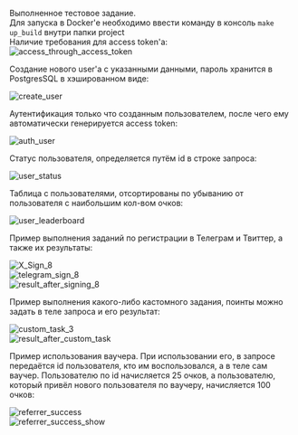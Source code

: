 Выполненное тестовое задание.  
Для запуска в Docker'e необходимо ввести команду в консоль `make up_build` внутри папки project  
Наличие требования для access token'a:  
![access_through_access_token](https://github.com/user-attachments/assets/cfeac453-6c2b-4a62-9306-900c4250b0d8)  
  
Создание нового user'a с указанными данными, пароль хранится в PostgresSQL в хэшированном виде:  
  
![create_user](https://github.com/user-attachments/assets/b6728319-b417-42e9-882d-ff6883469da9)  

Аутентификация только что созданным пользователем, после чего ему автоматически генерируется access token:  
  
![auth_user](https://github.com/user-attachments/assets/fd2eb4ee-6d5f-476b-bea2-19792cd93906)  
  
Статус пользователя, определяется путём id в строке запроса:  
  
![user_status](https://github.com/user-attachments/assets/1864f19d-c19c-428a-8010-e50082bd25c5)  

Таблица с пользователями, отсортированы по убыванию от пользователя с наибольшим кол-вом очков:  
  
![user_leaderboard](https://github.com/user-attachments/assets/7bf4412f-fbc2-43e7-aa07-8d4ef4b6a35d)  

Пример выполнения заданий по регистрации в Телеграм и Твиттер, а также их результаты:  
  
![X_Sign_8](https://github.com/user-attachments/assets/65af356b-f431-4937-94b1-a91cf6749dba)  
![telegram_sign_8](https://github.com/user-attachments/assets/27ff75e4-7c16-453a-bcdb-e99ff1df06db)  
![result_after_signing_8](https://github.com/user-attachments/assets/7a093e1c-fa31-4fc9-86a3-5ee9c7bde4bf)  
  
Пример выполнения какого-либо кастомного задания, поинты можно задать в теле запроса и его результат:  
  
![custom_task_3](https://github.com/user-attachments/assets/a09120e5-ffad-470f-94d9-34fc86d90f4e)  
![result_after_custom_task](https://github.com/user-attachments/assets/fdb0e399-0aaa-4a88-b985-b59b99d857ac)  

Пример использования ваучера. При использовании его, в запросе передаётся id пользователя, кто им воспользовался, а в теле сам ваучер. 
Пользователю по id начисляется 25 очков, а пользователю, который привёл нового пользователя по ваучеру, начисляется 100 очков:  

  ![referrer_success](https://github.com/user-attachments/assets/6aac0514-1577-4c64-bdd1-81d19eef179a)  
  ![referrer_success_show](https://github.com/user-attachments/assets/20002384-45b3-491b-8508-133bde1e6cbe)  

